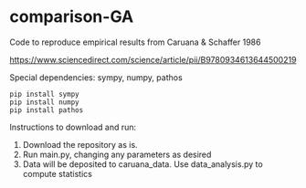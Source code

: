# comparison-GA
Code to reproduce empirical results from Caruana &amp; Schaffer 1986

https://www.sciencedirect.com/science/article/pii/B9780934613644500219

Special dependencies: sympy, numpy, pathos

```
pip install sympy
pip install numpy
pip install pathos
```

Instructions to download and run:
1) Download the repository as is.
2) Run main.py, changing any parameters as desired
3) Data will be deposited to caruana_data. Use data_analysis.py to compute statistics
